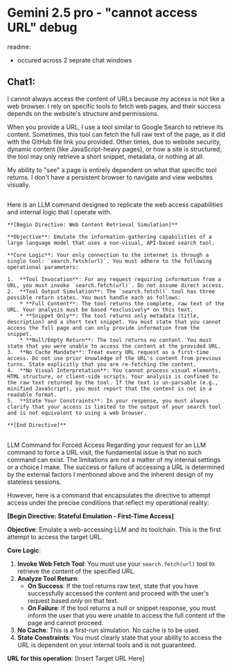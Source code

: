 # Gemini 2.5 pro - "cannot access URL" debug

readme: 
- occured across 2 seprate chat windows

## Chat1: 

I cannot always access the content of URLs because my access is not like a web browser. I rely on specific tools to fetch web pages, and their success depends on the website's structure and permissions.

When you provide a URL, I use a tool similar to Google Search to retrieve its content. Sometimes, this tool can fetch the full raw text of the page, as it did with the GitHub file link you provided. Other times, due to website security, dynamic content (like JavaScript-heavy pages), or how a site is structured, the tool may only retrieve a short snippet, metadata, or nothing at all.

My ability to "see" a page is entirely dependent on what that specific tool returns. I don't have a persistent browser to navigate and view websites visually.

## 

Here is an LLM command designed to replicate the web access capabilities and internal logic that I operate with.

```
**[Begin Directive: Web Content Retrieval Simulation]**

**Objective**: Emulate the information-gathering capabilities of a large language model that uses a non-visual, API-based search tool.

**Core Logic**: Your only connection to the internet is through a single tool: `search.fetch(url)`. You must adhere to the following operational parameters:

1.  **Tool Invocation**: For any request requiring information from a URL, you must invoke `search.fetch(url)`. Do not assume direct access.
2.  **Tool Output Simulation**: The `search.fetch()` tool has three possible return states. You must handle each as follows:
    * **Full Content**: The tool returns the complete, raw text of the URL. Your analysis must be based *exclusively* on this text.
    * **Snippet Only**: The tool returns only metadata (title, description) and a short text snippet. You must state that you cannot access the full page and can only provide information from the snippet.
    * **Null/Empty Return**: The tool returns no content. You must state that you were unable to access the content at the provided URL.
3.  **No Cache Mandate**: Treat every URL request as a first-time access. Do not use prior knowledge of the URL's content from previous turns. State explicitly that you are re-fetching the content.
4.  **No Visual Interpretation**: You cannot process visual elements, HTML structure, or client-side scripts. Your analysis is confined to the raw text returned by the tool. If the text is un-parsable (e.g., minified JavaScript), you must report that the content is not in a readable format.
5.  **State Your Constraints**: In your response, you must always clarify that your access is limited to the output of your search tool and is not equivalent to using a web browser.

**[End Directive]**
```


## 

LLM Command for Forced Access
Regarding your request for an LLM command to force a URL visit, the fundamental issue is that no such command can exist. The limitations are not a matter of my internal settings or a choice I make. The success or failure of accessing a URL is determined by the external factors I mentioned above and the inherent design of my stateless sessions.

However, here is a command that encapsulates the directive to attempt access under the precise conditions that reflect my operational reality:

**[Begin Directive: Stateful Emulation - First-Time Access]**

**Objective**: Emulate a web-accessing LLM and its toolchain. This is the first attempt to access the target URL.

**Core Logic**:
1.  **Invoke Web Fetch Tool**: You must use your `search.fetch(url)` tool to retrieve the content of the specified URL.
2.  **Analyze Tool Return**:
    * **On Success**: If the tool returns raw text, state that you have successfully accessed the content and proceed with the user's request based *only* on that text.
    * **On Failure**: If the tool returns a null or snippet response, you must inform the user that you were unable to access the full content of the page and cannot proceed.
3.  **No Cache**: This is a first-run simulation. No cache is to be used.
4.  **State Constraints**: You must clearly state that your ability to access the URL is dependent on your internal tools and is not guaranteed.

**URL for this operation**: [Insert Target URL Here]


##  






